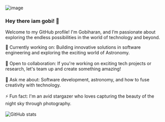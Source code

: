 ![image](https://github.com/user-attachments/assets/c07ea19b-7cce-4559-aab0-3620b397dfa6)










### Hey there iam gobi! 👋

Welcome to my GitHub profile! I'm Gobiharan, and I’m passionate about exploring the endless possibilities in the world of technology and beyond.

🔭 Currently working on: Building innovative solutions in software engineering and exploring the exciting world of Astronomy. </br></br>
👯 Open to collaboration: If you're working on exciting tech projects or research, let's team up and create something amazing! </br></br>
💬 Ask me about: Software development, astronomy, and how to fuse creativity with technology. </br></br>
⚡ Fun fact: I'm an avid stargazer who loves capturing the beauty of the night sky through photography. </br></br>
![GitHub stats](https://github-readme-stats.vercel.app/api?username=Gobiharan1&show_icons=true&theme=dark)
